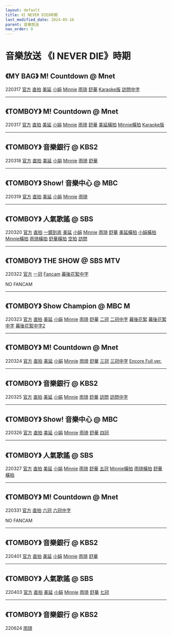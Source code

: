```yaml
---
layout: default
title: 《I NEVER DIE》時期
last_modified_date: 2024-05-16
parent: 音樂放送
nav_order: 9
---
```


# 音樂放送 《I NEVER DIE》時期

## 《MY BAG》 M! Countdown @ Mnet

220317 [官方]() [直拍]() [美延]() [小娟]() [Minnie]() [雨琦]() [舒華]() [Karaoke版]() [訪問中字]()

---

## 《TOMBOY》 M! Countdown @ Mnet

220317 [官方]() [直拍]() [美延]() [小娟]() [Minnie]() [雨琦]() [舒華]() [美延橫拍]() [Minnie橫拍]() [Karaoke版]()

---

## 《TOMBOY》 音樂銀行 @ KBS2

220318 [官方]() [直拍]() [美延]() [小娟]() [Minnie]() [雨琦]() [舒華]()

---

## 《TOMBOY》 Show! 音樂中心 @ MBC

220319 [官方]() [直拍]() [美延]() [小娟]() [Minnie]() [雨琦]()

---

## 《TOMBOY》 人氣歌謠 @ SBS

220320 [官方]() [直拍]() [一鏡到底]() [美延]() [小娟]() [Minnie]() [雨琦]() [舒華]() [美延橫拍]() [小娟橫拍]() [Minnie橫拍]() [雨琦橫拍]() [舒華橫拍]() [空拍]() [訪問]()

---

## 《TOMBOY》 THE SHOW @ SBS MTV

220322 [官方]() [一冠]() [Fancam]() [幕後花絮中字]()

NO FANCAM

---

## 《TOMBOY》 Show Champion @ MBC M

220323 [官方]() [直拍]() [美延]() [小娟]() [Minnie]() [雨琦]() [舒華]() [二冠]() [二冠中字]() [幕後花絮]() [幕後花絮中字]() [幕後花絮中字2]()

---

## 《TOMBOY》 M! Countdown @ Mnet

220324 [官方]() [直拍]() [美延]() [小娟]() [Minnie]() [雨琦]() [舒華]() [三冠]() [三冠中字]() [Encore Full ver.]() 

---

## 《TOMBOY》 音樂銀行 @ KBS2

220325 [官方]() [直拍]() [美延]() [小娟]() [Minnie]() [雨琦]() [舒華]() [訪問]() [訪問中字]()

---

## 《TOMBOY》 Show! 音樂中心 @ MBC

220326 [官方]() [直拍]() [美延]() [小娟]() [Minnie]() [雨琦]() [舒華]() [四冠]()

---

## 《TOMBOY》 人氣歌謠 @ SBS

220327 [官方]() [直拍]() [美延]() [小娟]() [Minnie]() [雨琦]() [舒華]() [五冠]() [Minnie橫拍]() [雨琦橫拍]() [舒華橫拍]()

---

## 《TOMBOY》 M! Countdown @ Mnet

220331 [官方]() [直拍]() [六冠]() [六冠中字]()

NO FANCAM

---

## 《TOMBOY》 音樂銀行 @ KBS2

220401 [官方]() [直拍]() [美延]() [小娟]() [Minnie]() [雨琦]() [舒華]()

---

## 《TOMBOY》 人氣歌謠 @ SBS

220403 [官方]() [直拍]() [美延]() [小娟]() [Minnie]() [雨琦]() [舒華]() [七冠]()

---

## 《TOMBOY》 音樂銀行 @ KBS2

220624 [雨琦]()

